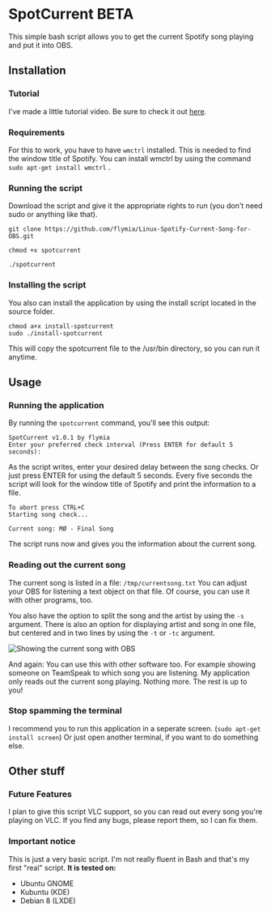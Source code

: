# SpotCurrent BETA
This simple bash script allows you to get the current Spotify song playing and put it into OBS.

## Installation
### Tutorial
I've made a little tutorial video. Be sure to check it out [here](https://www.youtube.com/watch?v=QND0d5Enzo4).
### Requirements
For this to work, you have to have ```wmctrl``` installed. This is needed to find the window title of Spotify. 
You can install wmctrl by using the command ```sudo apt-get install wmctrl``` .

### Running the script
Download the script and give it the appropriate rights to run (you don't need sudo or anything like that).

```
git clone https://github.com/flymia/Linux-Spotify-Current-Song-for-OBS.git

chmod +x spotcurrent

./spotcurrent
```

### Installing the script
You also can install the application by using the install script located in the source folder.
```
chmod a+x install-spotcurrent
sudo ./install-spotcurrent
```
This will copy the spotcurrent file to the /usr/bin directory, so you can run it anytime.

## Usage
### Running the application
By running the ```spotcurrent``` command, you'll see this output:
```
SpotCurrent v1.0.1 by flymia
Enter your preferred check interval (Press ENTER for default 5 seconds): 
```
As the script writes, enter your desired delay between the song checks. Or just press ENTER for using the default 5 seconds. Every five seconds the script will look for the window title of Spotify and print the information to a file.
```
To abort press CTRL+C
Starting song check...

Current song: MØ - Final Song
```
The script runs now and gives you the information about the current song.

### Reading out the current song
The current song is listed in a file: ```/tmp/currentsong.txt```
You can adjust your OBS for listening a text object on that file. Of course, you can use it with other programs, too.

You also have the option to split the song and the artist by using the ```-s``` argument. There is also an option for displaying artist and song in one file, but centered and in two lines by using the ```-t``` or ```-tc``` argument.

![Showing the current song with OBS](https://puu.sh/um3fw/5c7ca3cecf.png)

And again: You can use this with other software too. For example showing someone on TeamSpeak to which song you are listening. My application only reads out the current song playing. Nothing more. The rest is up to you!

### Stop spamming the terminal
I recommend you to run this application in a seperate screen. (```sudo apt-get install screen```) Or just open another terminal, if you want to do something else.

## Other stuff
### Future Features
I plan to give this script VLC support, so you can read out every song you're playing on VLC. If you find any bugs, please report them, so I can fix them.

### Important notice
This is just a very basic script. I'm not really fluent in Bash and that's my first "real" script. **It is tested on:**

* Ubuntu GNOME
* Kubuntu (KDE)
* Debian 8 (LXDE)
